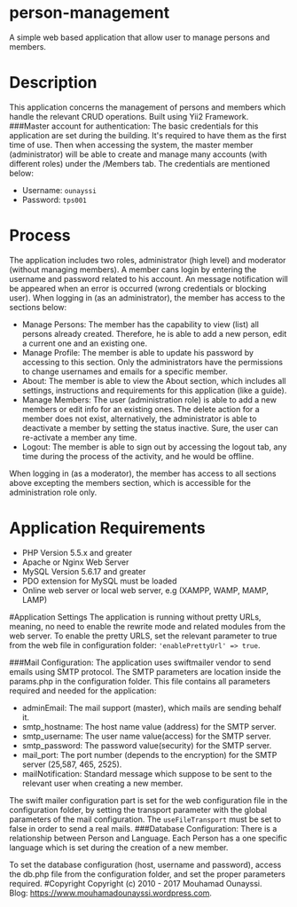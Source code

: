 # person-management
A simple web based application that allow user to manage persons and members.
# Description
This application concerns the management of persons and members which handle the relevant CRUD operations. Built using Yii2 Framework.
###Master account for authentication:
The basic credentials for this application are set during the building. It's required to have them as the first time of use. Then when accessing the system, the master member (administrator) will be able to create and manage many accounts (with different roles) under the /Members tab. The credentials are mentioned below:
- Username: ```ounayssi```
- Password: ```tps001```

# Process
The application includes two roles, administrator (high level) and moderator (without managing members).
A member cans login by entering the username and password related to his account. An message notification will be appeared when an error is occurred (wrong credentials or blocking user).
When logging in (as an administrator), the member has access to the sections below:
- Manage Persons: The member has the capability to view (list) all persons already created. Therefore, he is able to add a new person, edit a current one and an existing one.
- Manage Profile: The member is able to update his password by accessing to this section. Only the administrators have the permissions to change usernames and emails for a specific member.
- About: The member is able to view the About section, which includes all settings, instructions and requirements for this application (like a guide).
- Manage Members: The user (administration role) is able to add a new members or edit info for an existing ones. The delete action for a member does not exist, alternatively, the administrator is able to deactivate a member by setting the status inactive. Sure, the user can re-activate a member any time.
- Logout: The member is able to sign out by accessing the logout tab, any time during the process of the activity, and he would be offline.

When logging in (as a moderator), the member has access to all sections above excepting the members section, which is accessible for the administration role only.
# Application Requirements
- PHP Version 5.5.x and greater
- Apache or Nginx Web Server
- MySQL Version 5.6.17 and greater
- PDO extension for MySQL must be loaded
- Online web server or local web server, e.g (XAMPP, WAMP, MAMP, LAMP)

#Application Settings
The application is running without pretty URLs, meaning, no need to enable the rewrite mode and related modules from the web server. 
To enable the pretty URLS, set the relevant parameter to true from the web file in configuration folder: ```'enablePrettyUrl' => true```.

###Mail Configuration:
The application uses swiftmailer vendor to send emails using SMTP protocol. The SMTP parameters are location inside the params.php in the configuration folder. This file contains all parameters required and needed for the application:
- adminEmail: The mail support (master), which mails are sending behalf it.
- smtp_hostname: The host name value (address) for the SMTP server.
- smtp_username: The user name value(access) for the SMTP server.
- smtp_password: The password value(security) for the SMTP server.
- mail_port: The port number (depends to the encryption) for the SMTP server (25,587, 465, 2525).
- mailNotification: Standard message which suppose to be sent to the relevant user when creating a new member.

The swift mailer configuration part is set for the web configuration file in the configuration folder, by setting the transport parameter with the global parameters of the mail configuration. The ```useFileTransport``` must be set to false in order to send a real mails.
###Database Configuration:
There is a relationship between Person and Language. Each Person has a one specific language which is set during the creation of a new member.

To set the database configuration (host, username and password), access the db.php file from the configuration folder, and set the proper parameters required.
#Copyright
Copyright (c) 2010 - 2017 Mouhamad Ounayssi.<br>
Blog: https://www.mouhamadounayssi.wordpress.com.
